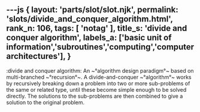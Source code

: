 ---js
{
  layout: 'parts/slot/slot.njk',
  permalink: 'slots/divide_and_conquer_algorithm.html',
  rank_n: 106,
  tags: [ 'notag' ],
  title_s: 'divide and conquer algorithm',
  labels_a: ['basic unit of information','subroutines','computing','computer architectures'],
}
---
:divide and conquer algorithm:
An ~°algorithm design paradigm°~ based on multi-branched ~°recursion°~. A divide-and-conquer ~°algorithm°~ works by recursively breaking down a problem into two or more sub-problems of the same or related type, until these become simple enough to be solved directly. The solutions to the sub-problems are then combined to give a solution to the original problem.
